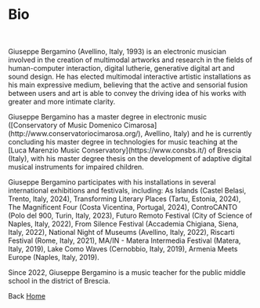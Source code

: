 # Bio
<br>

Giuseppe Bergamino (Avellino, Italy, 1993) is an electronic musician involved in the creation of multimodal artworks and research in the fields of human-computer interaction, digital lutherie, generative digital art and sound design. He has elected multimodal interactive artistic installations as his main expressive medium, believing that the active and sensorial fusion between users and art is able to convey the driving idea of his works with greater and more intimate clarity.
<p></p>
Giuseppe Bergamino has a master degree in electronic music ([Conservatory of Music Domenico Cimarosa](http://www.conservatoriocimarosa.org/), Avellino, Italy) and he is currently concluding his master degree in technologies for music teaching at the [Luca Marenzio Music Conservatory](https://www.consbs.it/) of Brescia (Italy), with his master degree thesis on the development of adaptive digital musical instruments for impaired children.
<p></p>
Giuseppe Bergamino participates with his installations in several international exhibitions and festivals, including: As Islands (Castel Belasi, Trento, Italy, 2024), Transforming Literary Places (Tartu, Estonia, 2024), The Magnificent Four (Costa Vicentina, Portugal, 2024), ControCANTO (Polo del 900, Turin, Italy, 2023), Futuro Remoto Festival (City of Science of Naples, Italy, 2022), From Silence Festival (Accademia Chigiana, Siena, Italy, 2022), National Night of Museums (Avellino, Italy, 2022), Riscarti Festival (Rome, Italy, 2021), MA/IN - Matera Intermedia Festival (Matera, Italy, 2019), Lake Como Waves (Cernobbio, Italy, 2019), Armenia Meets Europe (Naples, Italy, 2019).
<p></p>
Since 2022, Giuseppe Bergamino is a music teacher for the public middle school in the district of Brescia.
<p></p>

Back [Home](https://giuseppebergamino.github.io/Home/)


